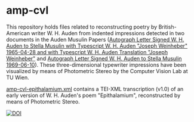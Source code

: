 # amp-cvl

This repository holds files related to reconstructing poetry by British-American writer W. H. Auden from indented impressions detected in two documents in the Auden Musulin Papers ([Autograph Letter Signed W. H. Auden to Stella Musulin with Typescript W. H. Auden "Joseph Weinheber" 1965-04-28 and with Typescript W. H. Auden Translation "Joseph Weinheber"](https://github.com/Auden-Musulin-Papers/amp-data/blob/ac74a4d4d363c32d24e43a61621f7618c345d960/data/editions/amp-transcript__0039.xml) and [Autograph Letter Signed W. H. Auden to Stella Musulin 1969-06-10](https://github.com/Auden-Musulin-Papers/amp-data/blob/ac74a4d4d363c32d24e43a61621f7618c345d960/data/editions/amp-transcript__0040.xml)). These three-dimensional typewriter impressions have been visualized by means of Photometric Stereo by the Computer Vision Lab at TU Wien.

[amp-cvl-epithalamium.xml](https://github.com/Auden-Musulin-Papers/amp-cvl/blob/623f2394fc0a5f38b137b6f6a613d704d2eb23f0/amp-cvl-epithalamium/amp-cvl-epithalamium.xml) contains a TEI-XML transcription (v1.0) of an early version of W. H. Auden's poem "Epithalamium", reconstructed by means of Photometric Stereo.

[![DOI](https://zenodo.org/badge/DOI/10.5281/zenodo.7290753.svg)](https://doi.org/10.5281/zenodo.7290753)
